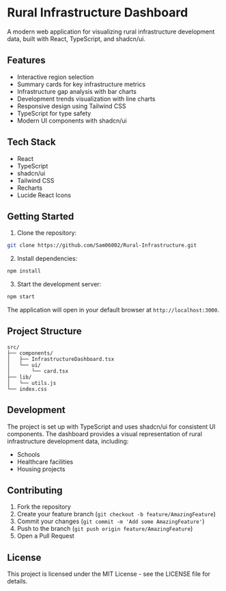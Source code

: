 # Rural Infrastructure Dashboard

A modern web application for visualizing rural infrastructure development data, built with React, TypeScript, and shadcn/ui.

## Features

- Interactive region selection
- Summary cards for key infrastructure metrics
- Infrastructure gap analysis with bar charts
- Development trends visualization with line charts
- Responsive design using Tailwind CSS
- TypeScript for type safety
- Modern UI components with shadcn/ui

## Tech Stack

- React
- TypeScript
- shadcn/ui
- Tailwind CSS
- Recharts
- Lucide React Icons

## Getting Started

1. Clone the repository:
```bash
git clone https://github.com/Sam06002/Rural-Infrastructure.git
```

2. Install dependencies:
```bash
npm install
```

3. Start the development server:
```bash
npm start
```

The application will open in your default browser at `http://localhost:3000`.

## Project Structure

```
src/
├── components/
│   ├── InfrastructureDashboard.tsx
│   └── ui/
│       └── card.tsx
├── lib/
│   └── utils.js
└── index.css
```

## Development

The project is set up with TypeScript and uses shadcn/ui for consistent UI components. The dashboard provides a visual representation of rural infrastructure development data, including:

- Schools
- Healthcare facilities
- Housing projects

## Contributing

1. Fork the repository
2. Create your feature branch (`git checkout -b feature/AmazingFeature`)
3. Commit your changes (`git commit -m 'Add some AmazingFeature'`)
4. Push to the branch (`git push origin feature/AmazingFeature`)
5. Open a Pull Request

## License

This project is licensed under the MIT License - see the LICENSE file for details.
